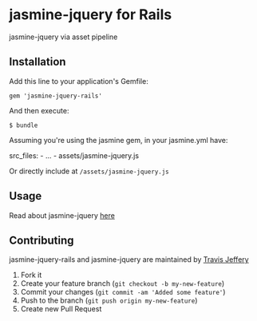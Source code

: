 # jasmine-jquery for Rails

jasmine-jquery via asset pipeline

## Installation

Add this line to your application's Gemfile:

    gem 'jasmine-jquery-rails'

And then execute:

    $ bundle

Assuming you're using the jasmine gem, in your jasmine.yml have:

  src_files:
    - ...
    - assets/jasmine-jquery.js

Or directly include at `/assets/jasmine-jquery.js`

## Usage

Read about jasmine-jquery [here](http://github.com/velesin/jasmine-jquery)

## Contributing

jasmine-jquery-rails and jasmine-jquery are maintained by [Travis Jeffery](http://github.com/travisjeffery)

1. Fork it
2. Create your feature branch (`git checkout -b my-new-feature`)
3. Commit your changes (`git commit -am 'Added some feature'`)
4. Push to the branch (`git push origin my-new-feature`)
5. Create new Pull Request

